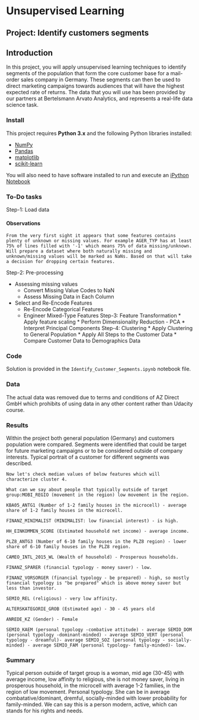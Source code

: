 
# Unsupervised Learning
## Project: Identify customers segments 

## Introduction
In this project, you will apply unsupervised learning techniques to identify segments of the population that form the core customer base for a mail-order sales company in Germany. These segments can then be used to direct marketing campaigns towards audiences that will have the highest expected rate of returns. The data that you will use has been provided by our partners at Bertelsmann Arvato Analytics, and represents a real-life data science task.

### Install

This project requires **Python 3.x** and the following Python libraries installed:

- [NumPy](http://www.numpy.org/)
- [Pandas](http://pandas.pydata.org)
- [matplotlib](http://matplotlib.org/)
- [scikit-learn](http://scikit-learn.org/stable/)

You will also need to have software installed to run and execute an [iPython Notebook](http://ipython.org/notebook.html)

### To-Do tasks
Step-1: Load data 
#### Observations 
`From the very first sight it appears that some features contains plenty of unknown or missing values. For example AGER_TYP has at least 75% of lines filled with '-1' which means 75% of data missing/unknown. Will prepare a dataset where both naturally missing and unknown/missing values will be marked as NaNs. Based on that will take a decision for dropping certain features. `

Step-2: Pre-processing
   * Assessing missing values
       - Convert Missing Value Codes to NaN
       - Assess Missing Data in Each Column
   * Select and Re-Encode Features
        * Re-Encode Categorical Features
        *  Engineer Mixed-Type Features
Step-3: Feature Transformation
    * Apply feature scaling
    * Perform Dimensionality Reduction - PCA
    * Interpret Principal Components
Step-4: Clustering
    * Apply Clustering to General Population
    * Apply All Steps to the Customer Data
    * Compare Customer Data to Demographics Data

    

    



### Code

Solution is provided in the `Identify_Customer_Segments.ipynb` notebook file. 

### Data

The actual data was removed due to terms and conditions of AZ Direct GmbH which prohibits of using data in any other content rather than Udacity course. 

### Results 

Within the project both general population (Germany) and customers population were compared. Segments were identified that could be target for future marketing campaigns or to be considered outside of company interests. Typical portrait of a customer for different segments was described.  

`Now let's check median values of below features which will characterize cluster 4.`

`What can we say about people that typically outside of target group:MOBI_REGIO (movement in the region) low movement in the region. `

`KBA05_ANTG1 (Number of 1-2 family houses in the microcell) - average share of 1-2 family houses in the microcell.`

`FINANZ_MINIMALIST (MINIMALIST: low financial interest) - is high. `

`HH_EINKOMMEN_SCORE (Estimated household net income) - average income.` 

`PLZ8_ANTG3 (Number of 6-10 family houses in the PLZ8 region) - lower share of 6-10 family houses in the PLZ8 region.`

`CAMEO_INTL_2015_WL (Wealth of household) - Prosperous households.`

`FINANZ_SPARER (financial typology - money saver) - low.`

`FINANZ_VORSORGER (financial typology - be prepared) - high, so mostly financial typology is "be prepared" which is above money saver but less than investor. `

 `SEMIO_REL (religious) - very low affinity.`

`ALTERSKATEGORIE_GROB (Estimated age) - 30 - 45 years old`

`ANREDE_KZ (Gender) - Female`

`SEMIO_KAEM (personal typology -combative attitude) - average SEMIO_DOM (personal typology -dominant-minded) - average SEMIO_VERT (personal typology - dreamful)- average SEMIO_SOZ (personal typology - socially-minded) - average SEMIO_FAM (personal typology- family-minded)- low. `

### Summary
Typical person outside of target group is a woman, mid age (30-45) with average income, low affinity to religious, she is not money saver, living in prosperous household, in the microcell with average 1-2 families, in the region of low movement. Personal typology. She can be in average combatative/dominant, dremful, socially-minded with lower probability for family-minded. We can say this is a person modern, active, which can stands for his rights and needs.
